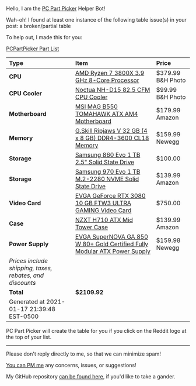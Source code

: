 Hello, I am the [PC Part Picker](https://pcpartpicker.com) Helper Bot!

Wah-oh! I found at least one instance of the following table issue(s) in your post: a broken/partial table

To help out, I made this for you:

[PCPartPicker Part List](https://pcpartpicker.com/list/C6qdgt)

Type|Item|Price
:----|:----|:----
 **CPU** | [AMD Ryzen 7 3800X 3.9 GHz 8-Core Processor](https://pcpartpicker.com/product/qryV3C/amd-ryzen-7-3800x-39-ghz-8-core-processor-100-100000025box) | $379.99 B&H Photo
 **CPU Cooler** | [Noctua NH-D15 82.5 CFM CPU Cooler](https://pcpartpicker.com/product/4vzv6h/noctua-cpu-cooler-nhd15) | $99.99 B&H Photo
 **Motherboard** | [MSI MAG B550 TOMAHAWK ATX AM4 Motherboard](https://pcpartpicker.com/product/3Mxbt6/msi-mag-b550-tomahawk-atx-am4-motherboard-mag-b550-tomahawk) | $179.99 Amazon
 **Memory** | [G.Skill Ripjaws V 32 GB (4 x 8 GB) DDR4-3600 CL18 Memory](https://pcpartpicker.com/product/8b848d/gskill-ripjaws-v-32-gb-4-x-8-gb-ddr4-3600-memory-f4-3600c18q-32gvk) | $159.99 Newegg
 **Storage** | [Samsung 860 Evo 1 TB 2.5" Solid State Drive](https://pcpartpicker.com/product/yzfhP6/samsung-860-evo-1tb-25-solid-state-drive-mz-76e1t0bam) | $100.00 
 **Storage** | [Samsung 970 Evo 1 TB M.2-2280 NVME Solid State Drive](https://pcpartpicker.com/product/JLdxFT/samsung-970-evo-10tb-m2-2280-solid-state-drive-mz-v7e1t0baw) | $139.99 Amazon
 **Video Card** | [EVGA GeForce RTX 3080 10 GB FTW3 ULTRA GAMING Video Card](https://pcpartpicker.com/product/dKrYcf/evga-geforce-rtx-3080-10-gb-ftw3-ultra-gaming-video-card-10g-p5-3897-kr) | $750.00 
 **Case** | [NZXT H710 ATX Mid Tower Case](https://pcpartpicker.com/product/Y3FKHx/nzxt-h710-atx-mid-tower-case-ca-h710b-w1) | $139.99 Amazon
 **Power Supply** | [EVGA SuperNOVA GA 850 W 80+ Gold Certified Fully Modular ATX Power Supply](https://pcpartpicker.com/product/j6NgXL/evga-supernova-ga-850-w-80-gold-certified-fully-modular-atx-power-supply-220-ga-0850-x1) | $159.98 Newegg
 *Prices include shipping, taxes, rebates, and discounts* | 
 | **Total** | **$2109.92** | 
 Generated at 2021-01-17 21:39:48 EST-0500 |  |


PC Part Picker will create the table for you if you click on the Reddit logo at the top of your list.

---
Please don't reply directly to me, so that we can minimize spam! 

[You can PM me](https://www.reddit.com/message/compose/?to=pcpp-helper-bot) any concerns, issues, or suggestions!

My GitHub repository [can be found here](https://github.com/william-ingold/pcpp-helper-bot), if you'd like to take a gander.
